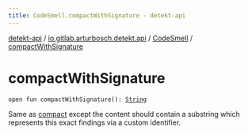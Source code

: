 ```yaml
---
title: CodeSmell.compactWithSignature - detekt-api
---
```


[detekt-api](../../index.html) / [io.gitlab.arturbosch.detekt.api](../index.html) / [CodeSmell](index.html) / [compactWithSignature](./compact-with-signature.html)

# compactWithSignature

`open fun compactWithSignature(): `[`String`](https://kotlinlang.org/api/latest/jvm/stdlib/kotlin/-string/index.html)

Same as [compact](../-compactable/compact.html) except the content should contain a substring which represents
this exact findings via a custom identifier.

